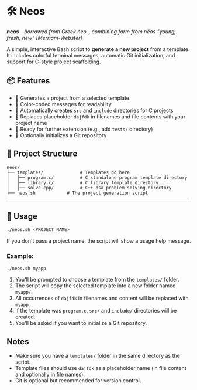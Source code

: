 # 🛠️ Neos

_**neos** - borrowed from Greek neo-, combining form from néos "young, fresh, new" [Merriam-Webster]_

A simple, interactive Bash script to **generate a new project** from a template. It includes colorful terminal messages, automatic Git initialization, and support for C-style project scaffolding.

## 📦 Features

- 🔧 Generates a project from a selected template
- 🎨 Color-coded messages for readability
- 📁 Automatically creates `src` and `include` directories for C projects
- 📝 Replaces placeholder `dajfdk` in filenames and file contents with your project name
- 🧪 Ready for further extension (e.g., add `tests/` directory)
- 🌱 Optionally initializes a Git repository

## 📂 Project Structure

```
neos/
├── templates/              # Templates go here
│   ├── program.c/          # C standalone program template directory
│   ├── library.c/          # C library template directory
│   ├── solve.cpp/          # C++ dsa problem solving directory
├── neos.sh            # The project generation script
```

---

## 🚀 Usage

```bash
./neos.sh <PROJECT_NAME>
```

If you don't pass a project name, the script will show a usage help message.

### Example:

```bash
./neos.sh myapp
```

1. You'll be prompted to choose a template from the `templates/` folder.
2. The script will copy the selected template into a new folder named `myapp/`.
3. All occurrences of `dajfdk` in filenames and content will be replaced with `myapp`.
4. If the template was `program.c`, `src/` and `include/` directories will be created.
5. You'll be asked if you want to initialize a Git repository.

## Notes

- Make sure you have a `templates/` folder in the same directory as the script.
- Template files should use `dajfdk` as a placeholder name (in file content and optionally in file names).
- Git is optional but recommended for version control.
